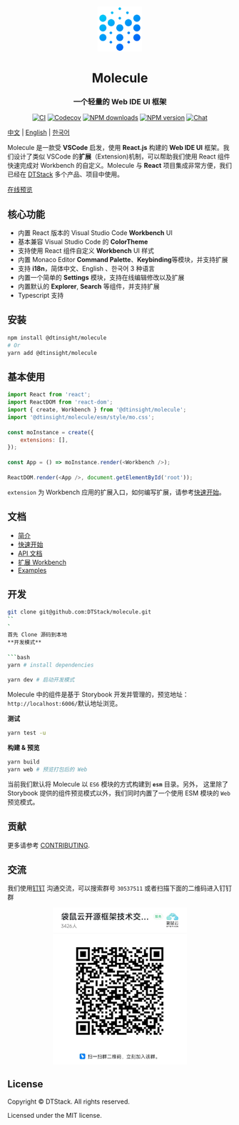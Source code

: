<div align="center">

 <img src="./website/static/img/logo@3x.png" width="20%" height="20%" alt="watchman-logo" />
 <h1>Molecule</h1>
 <h3>一个轻量的 Web IDE UI 框架</h3>

[![CI][ci-image]][ci-url] [![Codecov][codecov-image]][codecov-url] [![NPM downloads][download-img]][download-url] [![NPM version][npm-version]][npm-version-url] [![Chat][online-chat-img]][online-chat-url]

</div>

[ci-image]: https://github.com/DTStack/molecule/actions/workflows/main.yml/badge.svg
[ci-url]: https://github.com/DTStack/molecule/actions/workflows/main.yml
[codecov-image]: https://codecov.io/gh/DTStack/molecule/branch/main/graph/badge.svg?token=PDjbCBo6qz
[codecov-url]: https://codecov.io/gh/DTStack/molecule
[download-img]: https://img.shields.io/npm/dm/@dtinsight/molecule.svg?style=flat
[download-url]: https://www.npmjs.com/package/@dtinsight/molecule
[npm-version]: https://img.shields.io/npm/v/@dtinsight/molecule.svg?style=flat-square
[npm-version-url]: https://www.npmjs.com/package/@dtinsight/molecule
[online-chat-img]: https://img.shields.io/discord/920616811261743104?logo=Molecule
[online-chat-url]: https://discord.com/invite/b62gpHwNA7

[中文](./README-zhCN.md) | [English](./README.md) | [한국어](./README-koKR.md)

Molecule 是一款受 **VSCode** 启发，使用 **React.js** 构建的 **Web IDE UI** 框架。我们设计了类似 VSCode 的**扩展**（Extension)机制，可以帮助我们使用 React 组件快速完成对 Workbench 的自定义。Molecule 与 **React** 项目集成非常方便，我们已经在 [DTStack](https://www.dtstack.com/) 多个产品、项目中使用。

[在线预览](https://dtstack.github.io/molecule-examples/#/)

## 核心功能

-   内置 React 版本的 Visual Studio Code **Workbench** UI
-   基本兼容 Visual Studio Code 的 **ColorTheme**
-   支持使用 React 组件自定义 **Workbench** UI 样式
-   内置 Monaco Editor **Command Palette**、**Keybinding**等模块，并支持扩展
-   支持 **i18n**，简体中文、English 、한국어 3 种语言
-   内置一个简单的 **Settings** 模块，支持在线编辑修改以及扩展
-   内置默认的 **Explorer**, **Search** 等组件，并支持扩展
-   Typescript 支持

## 安装

```bash
npm install @dtinsight/molecule
# Or
yarn add @dtinsight/molecule
```

## 基本使用

```javascript
import React from 'react';
import ReactDOM from 'react-dom';
import { create, Workbench } from '@dtinsight/molecule';
import '@dtinsight/molecule/esm/style/mo.css';

const moInstance = create({
    extensions: [],
});

const App = () => moInstance.render(<Workbench />);

ReactDOM.render(<App />, document.getElementById('root'));
```

`extension` 为 Workbench 应用的扩展入口，如何编写扩展，请参考[快速开始](https://dtstack.github.io/molecule/docs/quick-start)。

## 文档

-   [简介](https://dtstack.github.io/molecule/docs/introduction)
-   [快速开始](https://dtstack.github.io/molecule/docs/quick-start)
-   [API 文档](https://dtstack.github.io/molecule/docs/api)
-   [扩展 Workbench](https://dtstack.github.io/molecule/docs/guides/extend-workbench)
-   [Examples](https://github.com/DTStack/molecule-examples)

## 开发

````bash
git clone git@github.com:DTStack/molecule.git
``
`
首先 Clone 源码到本地
**开发模式**

```bash
yarn # install dependencies

yarn dev # 启动开发模式
````

Molecule 中的组件是基于 Storybook 开发并管理的，预览地址：`http://localhost:6006/`默认地址浏览。

**测试**

```bash
yarn test -u
```

**构建 & 预览**

```bash
yarn build
yarn web # 预览打包后的 Web
```

当前我们默认将 Molecule 以 `ES6` 模块的方式构建到 **`esm`** 目录。另外，
这里除了 Storybook 提供的组件预览模式以外，我们同时内置了一个使用 ESM 模块的 `Web` 预览模式。

## 贡献

更多请参考 [CONTRIBUTING](./CONTRIBUTING.md).

## 交流

我们使用[钉钉](https://www.dingtalk.com/) 沟通交流，可以搜索群号 `30537511` 或者扫描下面的二维码进入钉钉群

<div align="center"> 
 <img src="/website/static/img/qrcode-chat.jpg" width="300" />
</div>

## License

Copyright © DTStack. All rights reserved.

Licensed under the MIT license.
